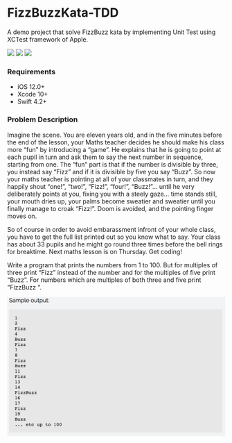 # FizzBuzzKata-TDD
A demo project that solve FizzBuzz kata by implementing Unit Test using XCTest framework of Apple.

![](https://img.shields.io/badge/build-passing-brightgreen.svg)
![](https://img.shields.io/badge/platform-iOS-lightgrey.svg)
![](https://img.shields.io/badge/license-MIT-green.svg)


### Requirements
- iOS 12.0+ 
- Xcode 10+
- Swift 4.2+

### Problem Description
Imagine the scene. You are eleven years old, and in the five minutes before the end of the lesson, your Maths teacher decides he should make his class more “fun” by introducing a “game”. He explains that he is going to point at each pupil in turn and ask them to say the next number in sequence, starting from one. The “fun” part is that if the number is divisible by three, you instead say “Fizz” and if it is divisible by five you say “Buzz”. So now your maths teacher is pointing at all of your classmates in turn, and they happily shout “one!”, “two!”, “Fizz!”, “four!”, “Buzz!”… until he very deliberately points at you, fixing you with a steely gaze… time stands still, your mouth dries up, your palms become sweatier and sweatier until you finally manage to croak “Fizz!”. Doom is avoided, and the pointing finger moves on.

So of course in order to avoid embarassment infront of your whole class, you have to get the full list printed out so you know what to say. Your class has about 33 pupils and he might go round three times before the bell rings for breaktime. Next maths lesson is on Thursday. Get coding!

Write a program that prints the numbers from 1 to 100. But for multiples of three print “Fizz” instead of the number and for the multiples of five print “Buzz”. For numbers which are multiples of both three and five print “FizzBuzz “.

![Photo Demo](https://github.com/TrabelsiAchraf/FizzBuzzKata-TDD/blob/master/Images/output.png)
